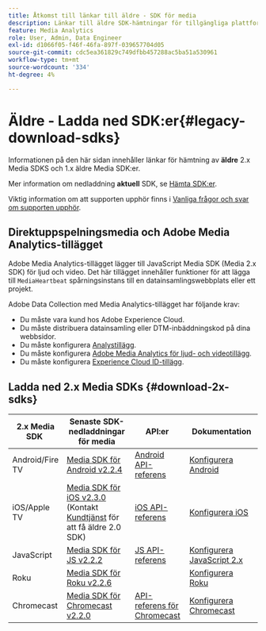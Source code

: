 ```yaml
---
title: Åtkomst till länkar till äldre - SDK för media
description: Länkar till äldre SDK-hämtningar för tillgängliga plattformar, inklusive Android, iOS, JavaScript, Chromecast och Roku.
feature: Media Analytics
role: User, Admin, Data Engineer
exl-id: d1066f05-f46f-46fa-897f-039657704d05
source-git-commit: cdc5ea361829c749dfbb457288ac5ba51a530961
workflow-type: tm+mt
source-wordcount: '334'
ht-degree: 4%

---
```


# Äldre - Ladda ned SDK:er{#legacy-download-sdks}

Informationen på den här sidan innehåller länkar för hämtning av **äldre**  2.x Media SDKS och 1.x äldre Media SDK:er.

Mer information om nedladdning **aktuell** SDK, se [Hämta SDK:er](/help/getting-started/download-sdks.md).

Viktig information om att supporten upphör finns i [Vanliga frågor och svar om supporten upphör](/help/additional-resources/end-of-support-faqs.md).

## Direktuppspelningsmedia och Adobe Media Analytics-tillägget

Adobe Media Analytics-tillägget lägger till JavaScript Media SDK (Media 2.x SDK) för ljud och video. Det här tillägget innehåller funktioner för att lägga till `MediaHeartbeat` spårningsinstans till en datainsamlingswebbplats eller ett projekt.

Adobe Data Collection med Media Analytics-tillägget har följande krav:
* Du måste vara kund hos Adobe Experience Cloud.
* Du måste distribuera datainsamling eller DTM-inbäddningskod på dina webbsidor.
* Du måste konfigurera [Analystillägg](https://experienceleague.adobe.com/docs/experience-platform/tags/extensions/adobe/analytics/overview.html).
* Du måste konfigurera [Adobe Media Analytics för ljud- och videotillägg](https://experienceleague.adobe.com/docs/experience-platform/tags/extensions/client/media-analytics/overview.html).
* Du måste konfigurera [Experience Cloud ID-tillägg](https://experienceleague.adobe.com/docs/experience-platform/tags/extensions/adobe/id-service/overview.html).

## Ladda ned 2.x Media SDKs {#download-2x-sdks}

| 2.x Media SDK  | Senaste SDK-nedladdningar för media |  API:er   |  Dokumentation  |
| --- | --- | --- | --- |
| Android/Fire TV | [Media SDK för Android v2.2.4](https://github.com/Adobe-Marketing-Cloud/media-sdks/releases/tag/android-v2.2.4) | [Android API-referens](https://adobe-marketing-cloud.github.io/media-sdks/reference/android/) | [Konfigurera Android](/help/legacy/media-sdk/setup/set-up-android.md) |
| iOS/Apple TV | [Media SDK för iOS v2.3.0](https://github.com/Adobe-Marketing-Cloud/media-sdks/releases/tag/ios-v2.3.0) (Kontakt [Kundtjänst](https://helpx.adobe.com/marketing-cloud/contact-support.html) för att få äldre 2.0 SDK) | [iOS API-referens](https://adobe-marketing-cloud.github.io/media-sdks/reference/ios/) | [Konfigurera iOS](/help/legacy/media-sdk/setup/set-up-ios.md) |
| JavaScript | [Media SDK för JS v2.2.2](https://github.com/Adobe-Marketing-Cloud/media-sdks/releases/tag/js-v2.2.2) | [JS API-referens](https://adobe-marketing-cloud.github.io/media-sdks/reference/javascript/) | [Konfigurera JavaScript 2.x](/help/legacy/media-sdk/setup/setup-javascript/set-up-js-2.md) |
| Roku | [Media SDK för Roku v2.2.6](https://github.com/Adobe-Marketing-Cloud/media-sdks/releases/tag/roku-v2.2.6) |  | [Konfigurera Roku](/help/implementation/media-sdk/setup/set-up-roku.md) |
| Chromecast | [Media SDK för Chromecast v2.2.0](https://github.com/Adobe-Marketing-Cloud/media-sdks/releases/tag/chromecast-v2.2.0) | [API-referens för Chromecast](https://adobe-marketing-cloud.github.io/media-sdks/reference/chromecast/) | [Konfigurera Chromecast](/help/implementation/media-sdk/setup/set-up-chromecast.md) |

